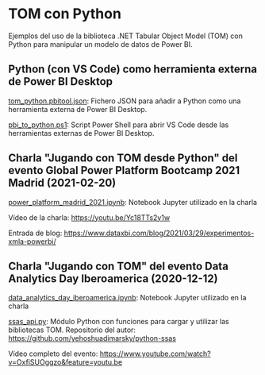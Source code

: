 # TOM con Python

Ejemplos del uso de la biblioteca .NET Tabular Object Model (TOM) con Python para manipular un modelo de datos de Power BI.

## Python (con VS Code) como herramienta externa de Power BI Desktop

[tom_python.pbitool.json](tom_python.pbitool.json): Fichero JSON para añadir a Python como una herramienta externa de Power BI Desktop. 

[pbi_to_python.ps1](pbi_to_python.ps1): Script Power Shell para abrir VS Code desde las herramientas externas de Power BI Desktop.

## Charla "Jugando con TOM desde Python" del evento Global Power Platform Bootcamp 2021 Madrid (2021-02-20)

[power_platform_madrid_2021.ipynb](power_platform_madrid_2021.ipynb): Notebook Jupyter utilizado en la charla

Vídeo de la charla: https://youtu.be/Yc18TTs2y1w

Entrada de blog: https://www.dataxbi.com/blog/2021/03/29/experimentos-xmla-powerbi/


## Charla "Jugando con TOM" del evento Data Analytics Day Iberoamerica (2020-12-12)

[data_analytics_day_iberoamerica.ipynb](data_analytics_day_iberoamerica.ipynb): Notebook Jupyter utilizado en la charla


[ssas_api.py](ssas_api.py): Módulo Python con funciones para cargar y utilizar las bibliotecas TOM. Repositorio del autor: https://github.com/yehoshuadimarsky/python-ssas

Vídeo completo del evento: https://www.youtube.com/watch?v=OxfiSUOggzo&feature=youtu.be

#
